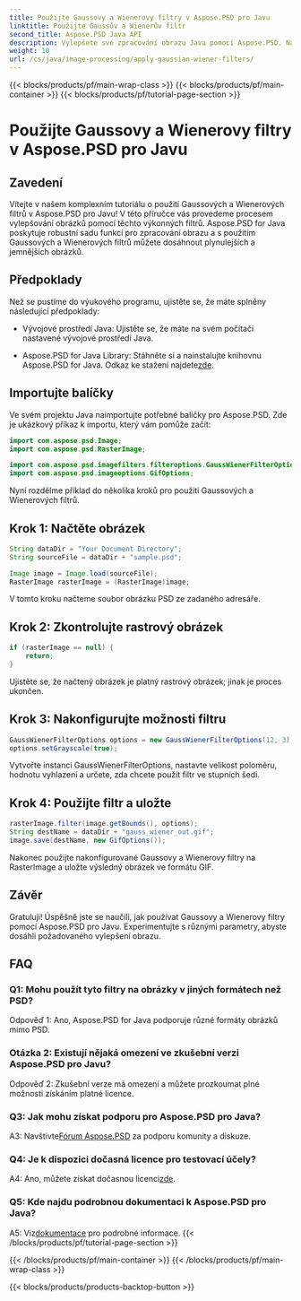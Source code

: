 ```yaml
---
title: Použijte Gaussovy a Wienerovy filtry v Aspose.PSD pro Javu
linktitle: Použijte Gaussův a Wienerův filtr
second_title: Aspose.PSD Java API
description: Vylepšete své zpracování obrazu Java pomocí Aspose.PSD. Naučte se používat Gaussovy a Wienerovy filtry krok za krokem pro ohromující vizuální výsledky.
weight: 10
url: /cs/java/image-processing/apply-gaussian-wiener-filters/
---
```


{{< blocks/products/pf/main-wrap-class >}}
{{< blocks/products/pf/main-container >}}
{{< blocks/products/pf/tutorial-page-section >}}

# Použijte Gaussovy a Wienerovy filtry v Aspose.PSD pro Javu

## Zavedení

Vítejte v našem komplexním tutoriálu o použití Gaussových a Wienerových filtrů v Aspose.PSD pro Javu! V této příručce vás provedeme procesem vylepšování obrázků pomocí těchto výkonných filtrů. Aspose.PSD for Java poskytuje robustní sadu funkcí pro zpracování obrazu a s použitím Gaussových a Wienerových filtrů můžete dosáhnout plynulejších a jemnějších obrázků.

## Předpoklady

Než se pustíme do výukového programu, ujistěte se, že máte splněny následující předpoklady:

- Vývojové prostředí Java: Ujistěte se, že máte na svém počítači nastavené vývojové prostředí Java.

- Aspose.PSD for Java Library: Stáhněte si a nainstalujte knihovnu Aspose.PSD for Java. Odkaz ke stažení najdete[zde](https://releases.aspose.com/psd/java/).

## Importujte balíčky

Ve svém projektu Java naimportujte potřebné balíčky pro Aspose.PSD. Zde je ukázkový příkaz k importu, který vám pomůže začít:

```java
import com.aspose.psd.Image;
import com.aspose.psd.RasterImage;

import com.aspose.psd.imagefilters.filteroptions.GaussWienerFilterOptions;
import com.aspose.psd.imageoptions.GifOptions;
```

Nyní rozdělme příklad do několika kroků pro použití Gaussových a Wienerových filtrů.

## Krok 1: Načtěte obrázek

```java
String dataDir = "Your Document Directory";
String sourceFile = dataDir + "sample.psd";

Image image = Image.load(sourceFile);
RasterImage rasterImage = (RasterImage)image;
```

V tomto kroku načteme soubor obrázku PSD ze zadaného adresáře.

## Krok 2: Zkontrolujte rastrový obrázek

```java
if (rasterImage == null) {
    return;
}
```

Ujistěte se, že načtený obrázek je platný rastrový obrázek; jinak je proces ukončen.

## Krok 3: Nakonfigurujte možnosti filtru

```java
GaussWienerFilterOptions options = new GaussWienerFilterOptions(12, 3);
options.setGrayscale(true);
```

Vytvořte instanci GaussWienerFilterOptions, nastavte velikost poloměru, hodnotu vyhlazení a určete, zda chcete použít filtr ve stupních šedi.

## Krok 4: Použijte filtr a uložte

```java
rasterImage.filter(image.getBounds(), options);
String destName = dataDir + "gauss_wiener_out.gif";
image.save(destName, new GifOptions());
```

Nakonec použijte nakonfigurované Gaussovy a Wienerovy filtry na RasterImage a uložte výsledný obrázek ve formátu GIF.

## Závěr

Gratuluji! Úspěšně jste se naučili, jak používat Gaussovy a Wienerovy filtry pomocí Aspose.PSD pro Javu. Experimentujte s různými parametry, abyste dosáhli požadovaného vylepšení obrazu.

## FAQ

### Q1: Mohu použít tyto filtry na obrázky v jiných formátech než PSD?

Odpověď 1: Ano, Aspose.PSD for Java podporuje různé formáty obrázků mimo PSD.

### Otázka 2: Existují nějaká omezení ve zkušební verzi Aspose.PSD pro Javu?

Odpověď 2: Zkušební verze má omezení a můžete prozkoumat plné možnosti získáním platné licence.

### Q3: Jak mohu získat podporu pro Aspose.PSD pro Java?

 A3: Navštivte[Fórum Aspose.PSD](https://forum.aspose.com/c/psd/34) za podporu komunity a diskuze.

### Q4: Je k dispozici dočasná licence pro testovací účely?

 A4: Ano, můžete získat dočasnou licenci[zde](https://purchase.aspose.com/temporary-license/).

### Q5: Kde najdu podrobnou dokumentaci k Aspose.PSD pro Java?

 A5: Viz[dokumentace](https://reference.aspose.com/psd/java/) pro podrobné informace.
{{< /blocks/products/pf/tutorial-page-section >}}

{{< /blocks/products/pf/main-container >}}
{{< /blocks/products/pf/main-wrap-class >}}

{{< blocks/products/products-backtop-button >}}
